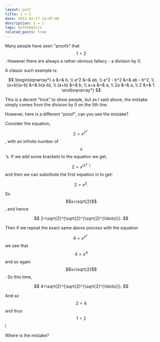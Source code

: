 ```yaml
---
layout: post
title: 1 = 2
date: 2012-02-17 14:07:00
description: 1 = 2
tags: mathematics
related_posts: true
---
```


Many people have seen "proofs" that $$1 = 2$$. However there are always a rather obvious fallacy - a division by 0.

A classic such example is:

$$
\begin{eqnarray*}
a &=& b, \\
a^2 &=& ab, \\
a^2 - b^2 &=& ab - b^2, \\
(a+b)(a-b) &=& b(a-b), \\
(a+b) &=& b, \\
a+a &=& a, \\
2a &=& a, \\
2 &=& 1.
\end{eqnarray*}
$$

This is a decent "trick" to show people, but as I said above, the mistake simply comes from the division by 0 on the 5th line.

However, here is a different "proof", can you see the mistake?

Consider the equation, $$2=x^{x^{x^{\ldots}}}$$, with an infinite number of $$x$$'s. If we add some brackets to the equation we get, $$2=x^{\left(x^{x^{\ldots}}\right)}$$ and then we can substitute the first equation in to get:

$$
2=x^2.
$$

So $$x=\sqrt{2}$$, and hence

$$
2=\sqrt{2}^{\sqrt{2}^{\sqrt{2}^{\ldots}}}.
$$

Then if we repeat the exact same above process with the equation $$4=x^{x^{x^{\ldots}}}$$ we see that $$4=x^4$$ and so again $$x=\sqrt{2}$$. So this time,

$$
4=\sqrt{2}^{\sqrt{2}^{\sqrt{2}^{\ldots}}}.
$$

And so $$2=4$$ and thus $$1=2$$!

Where is the mistake?
